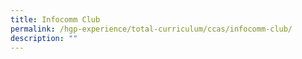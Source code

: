 ```yaml
---
title: Infocomm Club
permalink: /hgp-experience/total-curriculum/ccas/infocomm-club/
description: ""
---
```

